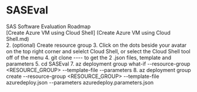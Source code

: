 # SASEval
  SAS Software Evaluation Roadmap  
  [Create Azure VM using Cloud Shell] (Create Azure VM using Cloud Shell.md)  
2. (optional) Create resource group
3. Click on the dots beside your avatar on the top right corner and selelct Cloud Shell, or select the Cloud Shell tool off of the menu
4. git clone ---- to get the 2 .json files, template and parameters
5. cd SASEval
7. az deployment group what-if --resource-group <RESOURCE_GROUP> --template-file <file> --parameters <file>
8. az deployment group create --resource-group <RESOURCE_GROUP> --template-file azuredeploy.json --parameters azuredeploy.parameters.json
